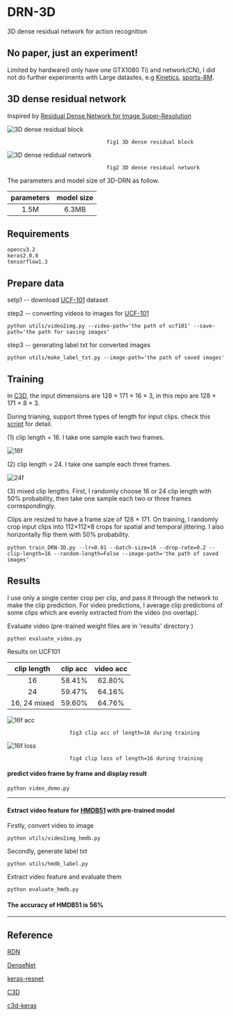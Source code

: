 # DRN-3D

3D dense residual network for action recognition

## No paper, just an experiment! 

Limited by hardware(I only have one GTX1080 Ti) and network(CN), I did not do further experiments with Large datastes, e.g [Kinetics](https://deepmind.com/research/open-source/open-source-datasets/kinetics/), [sports-8M](https://research.google.com/youtube8m/explore.html). 

## 3D dense residual network

Inspired by [Residual Dense Network for Image Super-Resolution](https://github.com/yulunzhang/RDN)

![3D dense residual block](https://github.com/TianzhongSong/DRN-3D/blob/master/imgs/3D-RDB.jpg)

                                    fig1 3D dense residual block

![3D dense redidual network](https://github.com/TianzhongSong/DRN-3D/blob/master/imgs/framework2.jpg)

                                    fig2 3D dense residual network

The parameters and model size of 3D-DRN as follow.

|parameters    | model size    |
| :-----------: |:------------:|
| 1.5M           | 6.3MB       |

## Requirements

    opencv3.2
    keras2.0.8
    tensorflow1.3

## Prepare data

setp1 -- download [UCF-101](http://crcv.ucf.edu/data/UCF101.php) dataset

step2 -- converting videos to images for [UCF-101](http://crcv.ucf.edu/data/UCF101.php)

    python utils/video2img.py --video-path='the path of ucf101' --save-path='the path for saving images'

step3 -- generating label txt for converted images

    python utils/make_label_txt.py --image-path='the path of saved images'

## Training

In [C3D](https://github.com/facebook/C3D), the input dimensions are 128 × 171 × 16 × 3, in this repo are 128 × 171 × 8 × 3.

During trianing, support three types of length for input clips. check this [script](https://github.com/TianzhongSong/DRN-3D/blob/master/train_DRN-3D.py) for detail.

(1) clip length = 16. I take one sample each two frames.

![16f](https://github.com/TianzhongSong/DRN-3D/blob/master/imgs/16f.jpg)

(2) clip length = 24. I take one sample each three frames.

![24f](https://github.com/TianzhongSong/DRN-3D/blob/master/imgs/24f.jpg)

(3) mixed clip lengths. First, I randomly choose 16 or 24 clip length with 50% probability, then take one sample each two or three frames correspondingly. 

Clips are resized to have a frame size of 128 × 171. On training, I randomly crop input clips into 112×112×8 crops for spatial and temporal jittering. I also horizontally ﬂip them with 50% probability. 

    python train_DRN-3D.py --lr=0.01 --batch-size=16 --drop-rate=0.2 --clip-length=16 --random-length=False --image-path='the path of saved images'

## Results

I use only a single center crop per clip, and pass it through the network to make the clip prediction. For video predictions, I average clip predictions of some clips which are evenly extracted from the video (no overlap).

Evaluate video (pre-trained weight files are in 'results' directory )

    python evaluate_video.py

Results on UCF101

|clip length    | clip acc      | video acc  |
| :-----------: |:-------------:| :---------:|
| 16            | 58.41%        | 62.80%     |
| 24            | 59.47%        | 64.16%     |
| 16, 24 mixed  | 59.60%        | 64.76%     |
    
![16f acc](https://github.com/TianzhongSong/DRN-3D/blob/master/results/drn-16/model_accuracy.png)

                        fig3 clip acc of length=16 during training

![16f loss](https://github.com/TianzhongSong/DRN-3D/blob/master/results/drn-16/model_loss.png)

                        fig4 clip loss of length=16 during training

#### predict video frame by frame and display result

    python video_demo.py
    
-----------------------------------------------------------------------------

#### Extract video feature for [HMDB51](http://serre-lab.clps.brown.edu/resource/hmdb-a-large-human-motion-database/) with pre-trained model

Firstly, convert video to image

    python utils/video2img_hmdb.py

Secondly, generate label txt

    python utils/hmdb_label.py

Extract video feature and evaluate them

    python evaluate_hmdb.py

#### The accuracy of HMDB51 is 56%

-----------------------------------------------------------------------------

## Reference

[RDN](https://github.com/yulunzhang/RDN)

[DenseNet](https://github.com/liuzhuang13/DenseNet)

[keras-resnet](https://github.com/raghakot/keras-resnet)

[C3D](https://github.com/facebook/C3D)

[c3d-keras](https://github.com/TianzhongSong/C3D-keras)
